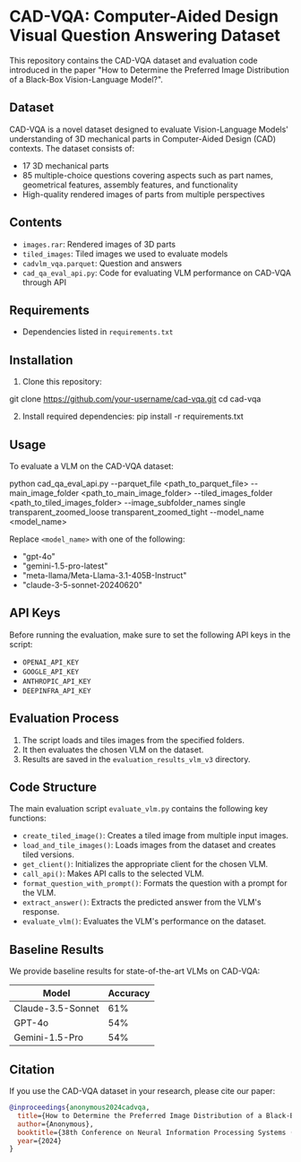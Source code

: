 # CAD-VQA: Computer-Aided Design Visual Question Answering Dataset

This repository contains the CAD-VQA dataset and evaluation code introduced in the paper "How to Determine the Preferred Image Distribution of a Black-Box Vision-Language Model?".

## Dataset

CAD-VQA is a novel dataset designed to evaluate Vision-Language Models' understanding of 3D mechanical parts in Computer-Aided Design (CAD) contexts. The dataset consists of:

- 17 3D mechanical parts
- 85 multiple-choice questions covering aspects such as part names, geometrical features, assembly features, and functionality
- High-quality rendered images of parts from multiple perspectives

## Contents

- `images.rar`: Rendered images of 3D parts
- `tiled_images`: Tiled images we used to evaluate models
- `cadvlm_vqa.parquet`: Question and answers
- `cad_qa_eval_api.py`: Code for evaluating VLM performance on CAD-VQA through API

## Requirements

- Dependencies listed in `requirements.txt`

## Installation

1. Clone this repository:

git clone https://github.com/your-username/cad-vqa.git
cd cad-vqa

2. Install required dependencies:
pip install -r requirements.txt

## Usage

To evaluate a VLM on the CAD-VQA dataset:

python cad_qa_eval_api.py --parquet_file <path_to_parquet_file> 
--main_image_folder <path_to_main_image_folder> 
--tiled_images_folder <path_to_tiled_images_folder> 
--image_subfolder_names single transparent_zoomed_loose transparent_zoomed_tight 
--model_name <model_name>

Replace `<model_name>` with one of the following:
- "gpt-4o"
- "gemini-1.5-pro-latest"
- "meta-llama/Meta-Llama-3.1-405B-Instruct"
- "claude-3-5-sonnet-20240620"

## API Keys

Before running the evaluation, make sure to set the following API keys in the script:

- `OPENAI_API_KEY`
- `GOOGLE_API_KEY`
- `ANTHROPIC_API_KEY`
- `DEEPINFRA_API_KEY`

## Evaluation Process

1. The script loads and tiles images from the specified folders.
2. It then evaluates the chosen VLM on the dataset.
3. Results are saved in the `evaluation_results_vlm_v3` directory.

## Code Structure

The main evaluation script `evaluate_vlm.py` contains the following key functions:

- `create_tiled_image()`: Creates a tiled image from multiple input images.
- `load_and_tile_images()`: Loads images from the dataset and creates tiled versions.
- `get_client()`: Initializes the appropriate client for the chosen VLM.
- `call_api()`: Makes API calls to the selected VLM.
- `format_question_with_prompt()`: Formats the question with a prompt for the VLM.
- `extract_answer()`: Extracts the predicted answer from the VLM's response.
- `evaluate_vlm()`: Evaluates the VLM's performance on the dataset.

## Baseline Results

We provide baseline results for state-of-the-art VLMs on CAD-VQA:

| Model | Accuracy |
|-------|----------|
| Claude-3.5-Sonnet | 61% |
| GPT-4o | 54% |
| Gemini-1.5-Pro | 54% |

## Citation

If you use the CAD-VQA dataset in your research, please cite our paper:

```bibtex
@inproceedings{anonymous2024cadvqa,
  title={How to Determine the Preferred Image Distribution of a Black-Box Vision-Language Model?},
  author={Anonymous},
  booktitle={38th Conference on Neural Information Processing Systems (NeurIPS 2024)},
  year={2024}
}




